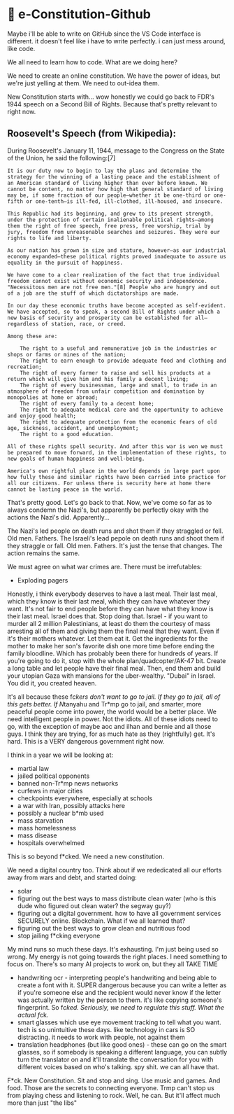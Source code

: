 # 📰 e-Constitution-Github

Maybe i'll be able to write on GitHub since the VS Code interface is different. it doesn't feel like i have to write perfectly. i can just mess around, like code.

We all need to learn how to code. What are we doing here?

We need to create an online constitution. We have the power of ideas, but we're just yelling at them. We need to out-idea them.

New Constitution starts with... wow honestly we could go back to FDR's 1944 speech on a Second Bill of Rights. Because that's pretty relevant to right now.

## Roosevelt's Speech (from Wikipedia):

 During Roosevelt's January 11, 1944, message to the Congress on the State of the Union, he said the following:[7]

    It is our duty now to begin to lay the plans and determine the strategy for the winning of a lasting peace and the establishment of an American standard of living higher than ever before known. We cannot be content, no matter how high that general standard of living may be, if some fraction of our people—whether it be one-third or one-fifth or one-tenth—is ill-fed, ill-clothed, ill-housed, and insecure.

    This Republic had its beginning, and grew to its present strength, under the protection of certain inalienable political rights—among them the right of free speech, free press, free worship, trial by jury, freedom from unreasonable searches and seizures. They were our rights to life and liberty.

    As our nation has grown in size and stature, however—as our industrial economy expanded—these political rights proved inadequate to assure us equality in the pursuit of happiness.

    We have come to a clear realization of the fact that true individual freedom cannot exist without economic security and independence. "Necessitous men are not free men."[8] People who are hungry and out of a job are the stuff of which dictatorships are made.

    In our day these economic truths have become accepted as self-evident. We have accepted, so to speak, a second Bill of Rights under which a new basis of security and prosperity can be established for all—regardless of station, race, or creed.

    Among these are:

        The right to a useful and remunerative job in the industries or shops or farms or mines of the nation;
        The right to earn enough to provide adequate food and clothing and recreation;
        The right of every farmer to raise and sell his products at a return which will give him and his family a decent living;
        The right of every businessman, large and small, to trade in an atmosphere of freedom from unfair competition and domination by monopolies at home or abroad;
        The right of every family to a decent home;
        The right to adequate medical care and the opportunity to achieve and enjoy good health;
        The right to adequate protection from the economic fears of old age, sickness, accident, and unemployment;
        The right to a good education.

    All of these rights spell security. And after this war is won we must be prepared to move forward, in the implementation of these rights, to new goals of human happiness and well-being.

    America's own rightful place in the world depends in large part upon how fully these and similar rights have been carried into practice for all our citizens. For unless there is security here at home there cannot be lasting peace in the world.

That's pretty good. Let's go back to that. Now, we've come so far as to always condemn the Nazi's, but apparently be perfectly okay with the actions the Nazi's did. Apparently... 

The Nazi's led people on death runs and shot them if they straggled or fell. Old men. Fathers. 
The Israeli's lead pepole on death runs and shoot them if they straggle or fall. Old men. Fathers.
It's just the tense that changes. The action remains the same.

We must agree on what war crimes are. There must be irrefutables:
- Exploding pagers

Honestly, i think everybody deserves to have a last meal. Their last meal, which they know is their last meal, which they can have whatever they want. It's not fair to end people before they can have what they know is their last meal. Israel does that. Stop doing that. Israel - if you want to murder all 2 million Palestinians, at least do them the courtesy of mass arresting all of them and giving them the final meal that they want. Even if it's their mothers whatever. Let them eat it. Get the ingredients for the mother to make her son's favorite dish one more time before ending the family bloodline. Which has probably been there for hundreds of years. If you're going to do it, stop with the whole plan/quadcopter/AK-47 bit. Create a long table and let people have their final meal. Then, end them and build your utopian Gaza with mansions for the uber-wealthy. "Dubai" in Israel. You did it, you created heaven.

It's all because these f*ckers don't want to go to jail. If they go to jail, all of this gets better. If N*tanyahu and Tr*mp go to jail, and smarter, more peaceful people come into power, the world would be a better place. We need intelligent people in power. Not the idiots. All of these idiots need to go, with the exception of maybe aoc and ilhan and bernie and all those guys. I think they are trying, for as much hate as they (rightfully) get. It's hard. This is a VERY dangerous government right now.

I think in a year we will be looking at:
- martial law
- jailed political opponents
- banned non-Tr*mp news networks
- curfews in major cities
- checkpoints everywhere, especially at schools
- a war with Iran, possibly attacks here
- possibly a nuclear b*mb used
- mass starvation
- mass homelessness
- mass disease
- hospitals overwhelmed

This is so beyond f*cked. We need a new constitution.

We need a digital country too. Think about if we rededicated all our efforts away from wars and debt, and started doing:
- solar 
- figuring out the best ways to mass distribute clean water (who is this dude who figured out clean water? the segway guy?)
- figuring out a digital government. how to have all government services SECURELY online. Blockchain. What if we all learned that?
- figuring out the best ways to grow clean and nutritious food
- stop jailing f*cking everyone

My mind runs so much these days. It's exhausting. I'm just being used so wrong. My energy is not going towards the right places. I need something to focus on. There's so many AI projects to work on, but they all TAKE TIME
- handwriting ocr - interpreting people's handwriting and being able to create a font with it. SUPER dangerous because you can write a letter as if you're someone else and the recipient would never know if the letter was actually written by the person to them. it's like copying someone's fingerprint. So f*cked. Seriously, we need to regulate this stuff. What the actual f*ck.
- smart glasses which use eye movement tracking to tell what you want. tech is so unintuitive these days. like technology in cars is SO distracting. it needs to work with people, not against them
- translation headphones (but like good ones) - these can go on the smart glasses, so if somebody is speaking a different language, you can subtly turn the translator on and it'll translate the conversation for you with different voices based on who's talking. spy shit. we can all have that.

F*ck. New Constitution. Sit and stop and sing. Use music and games. And food. Those are the secrets to connecting everyone. Trmp can't stop us from playing chess and listening to rock. Well, he can. But it'll affect much more than just "the libs"